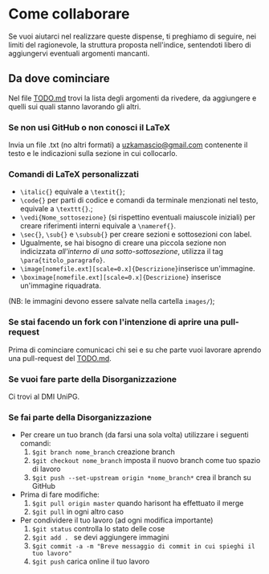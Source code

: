 # Come collaborare
Se vuoi aiutarci nel realizzare queste dispense, ti preghiamo di seguire, nei limiti del ragionevole, la struttura proposta 
nell'indice, sentendoti libero di aggiungervi eventuali argomenti mancanti.

## Da dove cominciare
Nel file [TODO.md] trovi la lista degli argomenti da rivedere, da aggiungere e quelli sui quali stanno lavorando gli altri.

### Se non usi GitHub o non conosci il LaTeX
Invia un file .txt (no altri formati) a uzkamascio@gmail.com contenente il testo e le indicazioni sulla sezione in cui collocarlo.

### Comandi di LaTeX personalizzati
* ` \italic{} ` equivale a ` \textit{} `;
* ` \code{} ` per parti di codice e comandi da terminale menzionati nel testo, equivale a ` \texttt{} `.;
* ` \vedi{Nome_sottosezione} ` (si rispettino eventuali maiuscole iniziali) per creare riferimenti interni equivale a ` \nameref{} `.
* ` \sec{} `, ` \sub{} ` e ` \subsub{} ` per creare sezioni e sottosezioni con label.
* Ugualmente, se hai bisogno di creare una piccola sezione non indicizzata *all'interno di una sotto-sottosezione*, utilizza il tag `\para{titolo_paragrafo}`.
* `\image[nomefile.ext][scale=0.x]{Descrizione}`inserisce un'immagine.
* `\boximage[nomefile.ext][scale=0.x]{Descrizione}` inserisce un'immagine riquadrata.

(NB: le immagini devono essere salvate nella cartella `images/`);

### Se stai facendo un fork con l'intenzione di aprire una pull-request
Prima di cominciare comunicaci chi sei e su che parte vuoi lavorare aprendo una pull-request del [TODO.md].

### Se vuoi fare parte della Disorganizzazione
Ci trovi al DMI UniPG.

### Se fai parte della Disorganizzazione
* Per creare un tuo branch (da farsi una sola volta) utilizzare i seguenti comandi:
	1. ` $git branch nome_branch ` creazione branch 
	2. ` $git checkout nome_branch ` imposta il nuovo branch come tuo spazio di lavoro 
	3. ` $git push --set-upstream origin *nome_branch* ` crea il branch su GitHub
* Prima di fare modifiche:
	1. ` $git pull origin master ` quando harisont ha effettuato il merge
	2. ` $git pull ` in ogni altro caso
* Per condividere il tuo lavoro (ad ogni modifica importante)
	1. ` $git status ` controlla lo stato delle cose
	2. `$git add . ` se devi aggiungere immagini
	1. ` $git commit -a -m "Breve messaggio di commit in cui spieghi il tuo lavoro" `
	2. ` $git push ` carica online il tuo lavoro

[TODO.md]: https://github.com/Disorganizzazione/Ragnatele/blob/master/TODO.md
